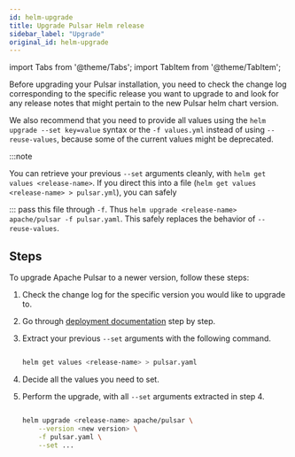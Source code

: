 ```yaml
---
id: helm-upgrade
title: Upgrade Pulsar Helm release
sidebar_label: "Upgrade"
original_id: helm-upgrade
---
```


import Tabs from '@theme/Tabs';
import TabItem from '@theme/TabItem';


Before upgrading your Pulsar installation, you need to check the change log corresponding to the specific release you want to upgrade to and look for any release notes that might pertain to the new Pulsar helm chart version.

We also recommend that you need to provide all values using the `helm upgrade --set key=value` syntax or the `-f values.yml` instead of using `--reuse-values`, because some of the current values might be deprecated.

:::note


You can retrieve your previous `--set` arguments cleanly, with `helm get values <release-name>`. If you direct this into a file (`helm get values <release-name> > pulsar.yml`), you can safely

:::
pass this file through `-f`. Thus `helm upgrade <release-name> apache/pulsar -f pulsar.yaml`. This safely replaces the behavior of `--reuse-values`.

## Steps

To upgrade Apache Pulsar to a newer version, follow these steps:

1. Check the change log for the specific version you would like to upgrade to.
2. Go through [deployment documentation](helm-deploy) step by step.
3. Extract your previous `--set` arguments with the following command.

    ```bash

    helm get values <release-name> > pulsar.yaml

    ```
4. Decide all the values you need to set.
5. Perform the upgrade, with all `--set` arguments extracted in step 4.

    ```bash

    helm upgrade <release-name> apache/pulsar \
        --version <new version> \
        -f pulsar.yaml \
        --set ...

    ```